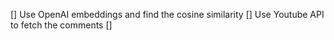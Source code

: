 [] Use OpenAI embeddings and find the cosine similarity
[] Use Youtube API to fetch the comments
[]
